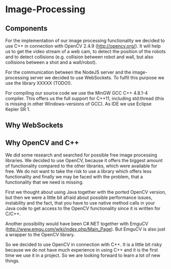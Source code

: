 # Image-Processing

## Components
For the implementation of our image processing functionality we decided to use C++ in connection with OpenCV 2.4.9 (http://opencv.org/). It will help us to get the video stream of a web cam, to detect the position of the robots and to detect collisions (e.g. collision between robot and wall, but also collisions between a shot and a wall/robot).

For the communication between the NodeJS server and the image-processing server we decided to use WebSockets. To fulfil this purpose we use the library XXXXX (TODO!).

For compiling our source code we use the MinGW GCC C++ 4.8.1-4 compiler. This offers us the full support for C++11, including std:thread (this is missing in other Windows-versions of GCC). As IDE we use Eclipse Kepler SR 1.

## Why WebSockets


## Why OpenCV and C++
We did some research and searched for possible free image processing libraries. We decided to use OpenCV, because it offers the biggest amount of functionality compared to the other libraries, which were available for free. We do not want to take the risk to use a library which offers less functionality and finally we may be faced with the problem, that a functionality that we need is missing.

First we thought about using Java together with the ported OpenCV version, but then we were a little bit afraid about possible performance issues, instability and the fact, that you have to use native method calls in your Java code to get access to the OpenCV functionality since it is written for C/C++. 

Another possibility would have been C#.NET together with EmguCV (http://www.emgu.com/wiki/index.php/Main_Page). But EmguCV is also just a wrapper to the OpenCV library. 

So we decided to use OpenCV in connection with C++. It is a little bit risky because we do not have much experience in using C++ and it is the first time we use it in a project. So we are looking forward to learn a lot of new things.